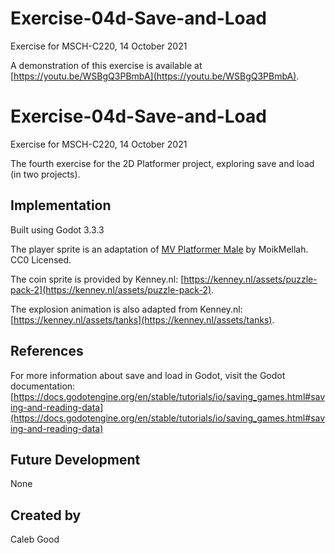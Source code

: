# Exercise-04d-Save-and-Load
Exercise for MSCH-C220, 14 October 2021

A demonstration of this exercise is available at [https://youtu.be/WSBgQ3PBmbA](https://youtu.be/WSBgQ3PBmbA).


# Exercise-04d-Save-and-Load
Exercise for MSCH-C220, 14 October 2021

The fourth exercise for the 2D Platformer project, exploring save and load (in two projects).

## Implementation
Built using Godot 3.3.3

The player sprite is an adaptation of [MV Platformer Male](https://opengameart.org/content/mv-platformer-male-32x64) by MoikMellah. CC0 Licensed.

The coin sprite is provided by Kenney.nl: [https://kenney.nl/assets/puzzle-pack-2](https://kenney.nl/assets/puzzle-pack-2).

The explosion animation is also adapted from Kenney.nl: [https://kenney.nl/assets/tanks](https://kenney.nl/assets/tanks).

## References
For more information about save and load in Godot, visit the Godot documentation: [https://docs.godotengine.org/en/stable/tutorials/io/saving_games.html#saving-and-reading-data](https://docs.godotengine.org/en/stable/tutorials/io/saving_games.html#saving-and-reading-data)

## Future Development
None

## Created by 
Caleb Good
